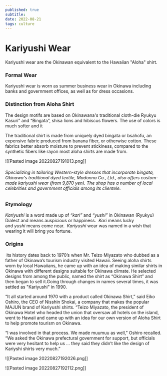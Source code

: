 ```yaml
---
published: true
subtitle:
date: 2022-08-21
tags: culture
---
```

# Kariyushi Wear
Kariyushi wear are the Okinawan equivalent to the Hawaiian "Aloha" shirt.

### Formal Wear

Kariyushi wear is worn as summer business wear in Okinawa including banks and government offices, as well as for dress occasions.

### Distinction from Aloha Shirt

The design motifs are based on Okinawana's traditional cloth-die Ryukyu Kasuri” and “Bingata”, shisa lions and hibiscus flowers. The use of colors is much softer and it 


The traditional shirt is made from uniquely dyed bingata or bsahofu, an expensive fabric produced from banana fiber, or otherwise cotton. These fabrics better absorb moisture to prevent stickiness, compared to the synthetic fibers like rayon most aloha shirts are made from.

![[Pasted image 20220827191013.png]]

###### Specializing in tailoring Western-style dresses that incorporate bingata, Okinawa's traditional dyed textile, Madonna Co., Ltd., also offers custom-made kariyushi wear (from 9,870 yen). The shop has a number of local celebrities and government officials among its clientele.

### Etymology

_Kariyushi_ is a word made up of _“kari”_ and _“yushi”_ in Okinawan (Ryukyu) Dialect and means auspicious or happiness.  _Kari_ means lucky and _yushi_ means come near.  _Kariyushi_ wear was named in a wish that wearing it will bring you fortune.

### Origins
 its history dates back to 1970’s when Mr. Teizo Miyazato who dubbed as a father of Okinawa’s tourism industry visited Hawaii. Seeing aloha shirts worn by local Hawaiians, he came up with an idea of making similar shirts in Okinawa with different designs suitable for Okinawa climate. He selected designs from among the public, named the shirt as “Okinawa Shirt” and then began to sell it.Going through changes in names several times, it was settled as "Kariyushi" in 1990.

“It all started around 1970 with a product called Okinawa Shirt,” said Eiko Oshiro, the CEO of Nisshin Shokai, a company that makes the popular MAJUN brand of Kariyushi shirts. “Teizo Miyazato, the president of Okinawa Hotel who headed the union that oversaw all hotels on the island, went to Hawaii and came up with an idea for our own version of Aloha Shirt to help promote tourism on Okinawa.

“I was involved in that process. We made muumuu as well,” Oshiro recalled. “We asked the Okinawa prefectural government for support, but officials were very hesitant to help us … they said they didn’t like the design of Kariyshi shirts very much.”

![[Pasted image 20220827192026.png]]

![[Pasted image 20220827192112.png]]